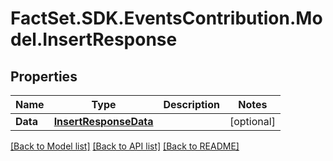 # FactSet.SDK.EventsContribution.Model.InsertResponse

## Properties

Name | Type | Description | Notes
------------ | ------------- | ------------- | -------------
**Data** | [**InsertResponseData**](InsertResponseData.md) |  | [optional] 

[[Back to Model list]](../README.md#documentation-for-models) [[Back to API list]](../README.md#documentation-for-api-endpoints) [[Back to README]](../README.md)


